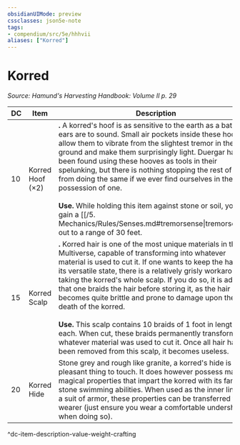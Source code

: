 ```yaml
---
obsidianUIMode: preview
cssclasses: json5e-note
tags:
- compendium/src/5e/hhhvii
aliases: ["Korred"]
---
```

# Korred
*Source: Hamund's Harvesting Handbook: Volume II p. 29* 

| DC | Item | Description | Value | Weight | Crafting |
|----|------|-------------|-------|--------|----------|
| 10 | Korred Hoof (×2) | **.** A korred's hoof is as sensitive to the earth as a bat's ears are to sound. Small air pockets inside these hooves allow them to vibrate from the slightest tremor in the ground and make them surprisingly light. Duergar have been found using these hooves as tools in their spelunking, but there is nothing stopping the rest of us from doing the same if we ever find ourselves in the possession of one.<br /><br />**Use.** While holding this item against stone or soil, you gain a [[/5. Mechanics/Rules/Senses.md#tremorsense\|tremorsense]] out to a range of 30 feet. | 20 gp | 8 lb | [[5. Mechanics/Items/Boots Of Stone Strength.md\|Boots of Stone Strength]] |
| 15 | Korred Scalp | **.** Korred hair is one of the most unique materials in the Multiverse, capable of transforming into whatever material is used to cut it. If one wants to keep the hair in its versatile state, there is a relatively grisly workaround: taking the korred's whole scalp. If you do so, it is advised that one braids the hair before storing it, as the hair becomes quite brittle and prone to damage upon the death of the korred.<br /><br />**Use.** This scalp contains 10 braids of 1 foot in length each. When cut, these braids permanently transform into whatever material was used to cut it. Once all hair has been removed from this scalp, it becomes useless. | Varies | 10 lb | — |
| 20 | Korred Hide | Stone grey and rough like granite, a korred's hide is not a pleasant thing to touch. It does however possess many magical properties that impart the korred with its famous stone swimming abilities. When used as the inner lining of a suit of armor, these properties can be transferred to its wearer (just ensure you wear a comfortable undershirt when doing so). | 150 gp | 20 lb | [[5. Mechanics/Items/Stone Swim Armor.md\|Stone Swim Armor]] |
^dc-item-description-value-weight-crafting